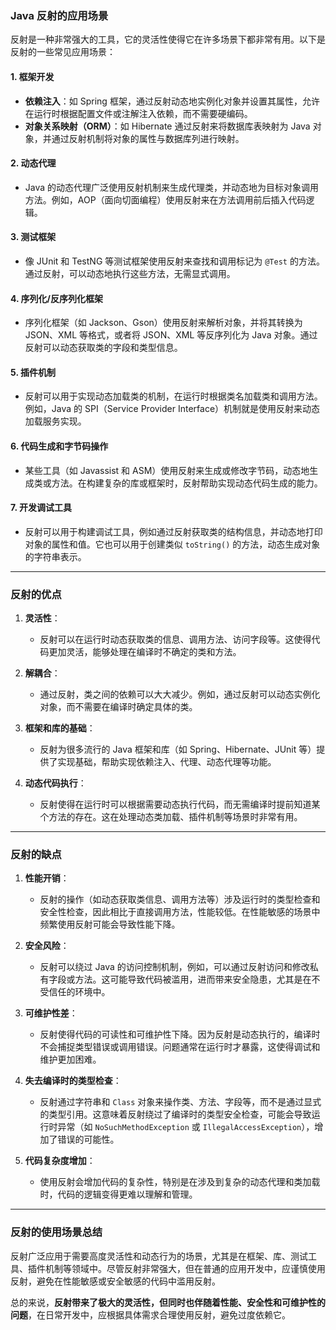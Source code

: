 ### Java 反射的应用场景

反射是一种非常强大的工具，它的灵活性使得它在许多场景下都非常有用。以下是反射的一些常见应用场景：

#### 1. **框架开发**
   - **依赖注入**：如 Spring 框架，通过反射动态地实例化对象并设置其属性，允许在运行时根据配置文件或注解注入依赖，而不需要硬编码。
   - **对象关系映射（ORM）**：如 Hibernate 通过反射来将数据库表映射为 Java 对象，并通过反射机制将对象的属性与数据库列进行映射。

#### 2. **动态代理**
   - Java 的动态代理广泛使用反射机制来生成代理类，并动态地为目标对象调用方法。例如，AOP（面向切面编程）使用反射来在方法调用前后插入代码逻辑。

#### 3. **测试框架**
   - 像 JUnit 和 TestNG 等测试框架使用反射来查找和调用标记为 `@Test` 的方法。通过反射，可以动态地执行这些方法，无需显式调用。

#### 4. **序列化/反序列化框架**
   - 序列化框架（如 Jackson、Gson）使用反射来解析对象，并将其转换为 JSON、XML 等格式，或者将 JSON、XML 等反序列化为 Java 对象。通过反射可以动态获取类的字段和类型信息。

#### 5. **插件机制**
   - 反射可以用于实现动态加载类的机制，在运行时根据类名加载类和调用方法。例如，Java 的 SPI（Service Provider Interface）机制就是使用反射来动态加载服务实现。

#### 6. **代码生成和字节码操作**
   - 某些工具（如 Javassist 和 ASM）使用反射来生成或修改字节码，动态地生成类或方法。在构建复杂的库或框架时，反射帮助实现动态代码生成的能力。

#### 7. **开发调试工具**
   - 反射可以用于构建调试工具，例如通过反射获取类的结构信息，并动态地打印对象的属性和值。它也可以用于创建类似 `toString()` 的方法，动态生成对象的字符串表示。

---

### 反射的优点

1. **灵活性**：
   - 反射可以在运行时动态获取类的信息、调用方法、访问字段等。这使得代码更加灵活，能够处理在编译时不确定的类和方法。

2. **解耦合**：
   - 通过反射，类之间的依赖可以大大减少。例如，通过反射可以动态实例化对象，而不需要在编译时确定具体的类。

3. **框架和库的基础**：
   - 反射为很多流行的 Java 框架和库（如 Spring、Hibernate、JUnit 等）提供了实现基础，帮助实现依赖注入、代理、动态代理等功能。

4. **动态代码执行**：
   - 反射使得在运行时可以根据需要动态执行代码，而无需编译时提前知道某个方法的存在。这在处理动态类加载、插件机制等场景时非常有用。

---

### 反射的缺点

1. **性能开销**：
   - 反射的操作（如动态获取类信息、调用方法等）涉及运行时的类型检查和安全性检查，因此相比于直接调用方法，性能较低。在性能敏感的场景中频繁使用反射可能会导致性能下降。

2. **安全风险**：
   - 反射可以绕过 Java 的访问控制机制，例如，可以通过反射访问和修改私有字段或方法。这可能导致代码被滥用，进而带来安全隐患，尤其是在不受信任的环境中。

3. **可维护性差**：
   - 反射使得代码的可读性和可维护性下降。因为反射是动态执行的，编译时不会捕捉类型错误或调用错误。问题通常在运行时才暴露，这使得调试和维护更加困难。

4. **失去编译时的类型检查**：
   - 反射通过字符串和 `Class` 对象来操作类、方法、字段等，而不是通过显式的类型引用。这意味着反射绕过了编译时的类型安全检查，可能会导致运行时异常（如 `NoSuchMethodException` 或 `IllegalAccessException`），增加了错误的可能性。

5. **代码复杂度增加**：
   - 使用反射会增加代码的复杂性，特别是在涉及到复杂的动态代理和类加载时，代码的逻辑变得更难以理解和管理。

---

### 反射的使用场景总结

反射广泛应用于需要高度灵活性和动态行为的场景，尤其是在框架、库、测试工具、插件机制等领域中。尽管反射非常强大，但在普通的应用开发中，应谨慎使用反射，避免在性能敏感或安全敏感的代码中滥用反射。

总的来说，**反射带来了极大的灵活性，但同时也伴随着性能、安全性和可维护性的问题**，在日常开发中，应根据具体需求合理使用反射，避免过度依赖它。